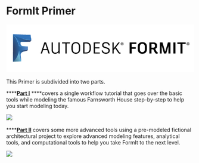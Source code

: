 # FormIt Primer

![](../.gitbook/assets/b5030b43-df24-4259-ad6a-94bcad61bc78.png)

This Primer is subdivided into two parts.

\*\*\*\*[**Part I**](https://windows.help.formit.autodesk.com/building-the-farnsworth-house/part-i) ****covers a single workflow tutorial that goes over the basic tools while modeling the famous Farnsworth House step-by-step to help you start modeling today.

![](../.gitbook/assets/farnsworth-house%20%281%29.png)

\*\*\*\*[**Part II**](https://windows.help.formit.autodesk.com/building-the-farnsworth-house/part-ii) covers some more advanced tools using a pre-modeled fictional architectural project to explore advanced modeling features, analytical tools, and computational tools to help you take FormIt to the next level.

![](../.gitbook/assets/encode-campus-sample-model-intro-image%20%281%29.png)



